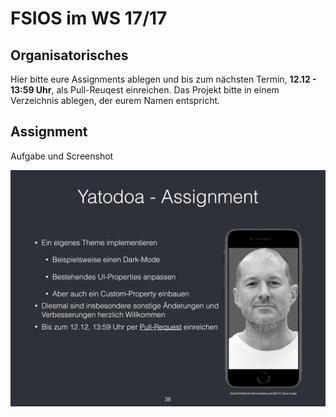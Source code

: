 # FSIOS im WS 17/17

## Organisatorisches
Hier bitte eure Assignments ablegen und bis zum nächsten Termin, **12.12 - 13:59 Uhr**, als Pull-Reuqest einreichen. Das Projekt bitte in einem Verzeichnis ablegen, der eurem Namen entspricht.

## Assignment
Aufgabe und Screenshot

![Assigment 06 Aufgabe und Screenshot](assignment_06.png "Assigment 06 Aufgabe und Screenshot")